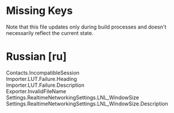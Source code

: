 # Missing Keys
Note that this file updates only during build processes and doesn't necessarily reflect the current state.

# Russian [ru]
Contacts.IncompatibleSession  
Importer.LUT.Failure.Heading  
Importer.LUT.Failure.Description  
Exporter.InvalidFileName  
Settings.RealtimeNetworkingSettings.LNL_WindowSize  
Settings.RealtimeNetworkingSettings.LNL_WindowSize.Description  

